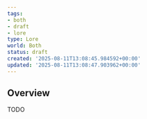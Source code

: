 ```yaml
---
tags:
- both
- draft
- lore
type: Lore
world: Both
status: draft
created: '2025-08-11T13:08:45.984592+00:00'
updated: '2025-08-11T13:08:47.903962+00:00'
---
```



## Overview

TODO
